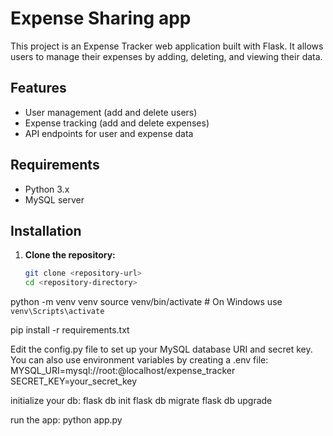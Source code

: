 # Expense Sharing app

This project is an Expense Tracker web application built with Flask. It allows users to manage their expenses by adding, deleting, and viewing their data.

## Features

- User management (add and delete users)
- Expense tracking (add and delete expenses)
- API endpoints for user and expense data

## Requirements

- Python 3.x
- MySQL server

## Installation

1. **Clone the repository:**
   ```bash
   git clone <repository-url>
   cd <repository-directory>
   ```

python -m venv venv
source venv/bin/activate # On Windows use `venv\Scripts\activate`

pip install -r requirements.txt

Edit the config.py file to set up your MySQL database URI and secret key.
You can also use environment variables by creating a .env file:
MYSQL_URI=mysql://root:@localhost/expense_tracker
SECRET_KEY=your_secret_key

initialize your db:
flask db init
flask db migrate
flask db upgrade

run the app:
python app.py

